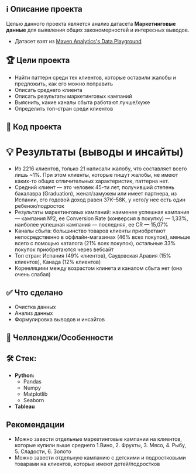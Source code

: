 ## ℹ️ Описание проекта 
Целью данного проекта является анализ датасета **Маркетинговые данные** для выявления общих закономерностей и интересных выводов.
* Датасет взят из [Maven Analytics's Data Playground](https://mavenanalytics.io/data-playground?page=2)


## 🏆 Цели проекта
* Найти паттерн среди тех клиентов, которые оставили жалобы и предложить, как его можно поправить
* Описать среднего клиента
* Описать результаты маркетинговых кампаний
* Выяснить, какие каналы сбыта работают лучше/хуже
* Определить топ-стран среди клиентов

## 🐍 Код проекта

# 💡 Результаты (выводы и инсайты)
* Из 2216 клиентов, только 21 написали жалобу, что составляет всего лишь ~1%. При этом клиенты, которые пишут жалобы, не имеют каких-то общих отличительных характеристик, паттерна нет.
* Средний клиент — это человек 45-ти лет, получивший степень бакалавра (Graduation), женат/замужем или имеет партнера, из Испании, его годовой доход равен $37K –$58K, у него/у нее есть один ребенок/подросток
* Результаты маркетинговых кампаний: наименее успешная кампания — кампания №2, ее Conversion Rate (конверсия в покупку) — 1,33%, наиболее успешная кампания — последняя, ее CR — 15,07%
* Каналы сбыта: большинство товаров клиенты приобретают непосредственно в оффлайн-магазинах (46% всех покупок), меньше всего с помощью каталога (21% всех покупок), остальные 33% покупок приобретаются через вебсайт
* Топ стран: Испания (49% клиентов), Саудовская Аравия (15% клиентов), Канада (12% клиентов)
* Корееляциии между возрастом клинета и каналом сбыта нет (она очень слабая)

## ✅ Что сделано
* Очистка данных
* Анализ данных
* Формулировка выводов и инсайтов

## 🧗 Челленджи/Особенности


## 🛠 Стек:

* **Python:**
  * Pandas
  * Numpy
  * Matplotlib
  * Seaborn
* **Tableau**


## Рекомендации
* Можно завести отдельные маркетинговые кампании на клиентов, которые купили выше среднего 1.Вино, 2. Фрукты, 3. Мясо, 4. Рыбу, 5. Сладости, 6. Золото
* Можно завести отдельную кампанию с детскими и подростковыми товарами на клиентов, которые имеют детей/подростков

